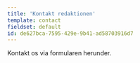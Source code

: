 ```yaml
---
title: 'Kontakt redaktionen'
template: contact
fieldset: default
id: de627bca-7595-429e-9b41-ad58703916d7
---
```

Kontakt os via formularen herunder.
